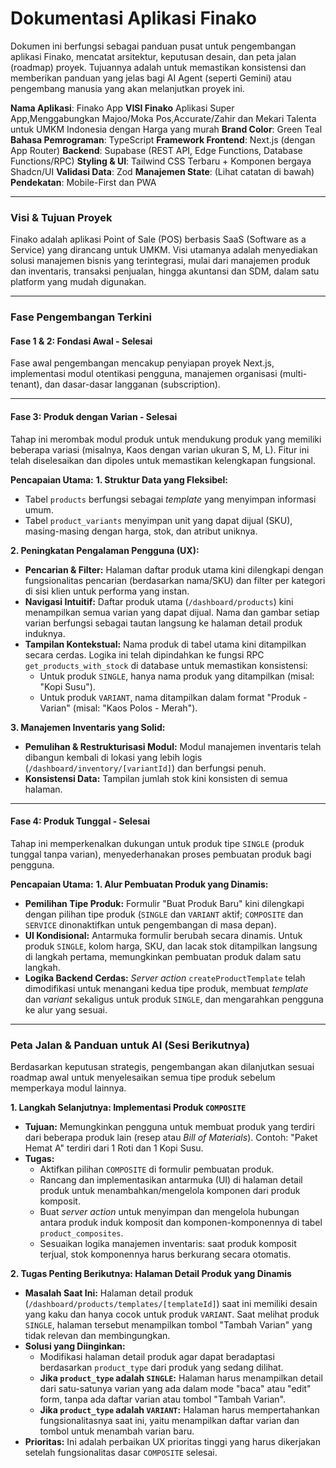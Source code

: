 # Dokumentasi Aplikasi Finako

Dokumen ini berfungsi sebagai panduan pusat untuk pengembangan aplikasi Finako, mencatat arsitektur, keputusan desain, dan peta jalan (roadmap) proyek. Tujuannya adalah untuk memastikan konsistensi dan memberikan panduan yang jelas bagi AI Agent (seperti Gemini) atau pengembang manusia yang akan melanjutkan proyek ini.

**Nama Aplikasi**: Finako App
**VISI Finako** Aplikasi Super App,Menggabungkan Majoo/Moka Pos,Accurate/Zahir dan Mekari Talenta untuk UMKM Indonesia dengan Harga yang murah
**Brand Color**: Green Teal
**Bahasa Pemrograman**: TypeScript
**Framework Frontend**: Next.js (dengan App Router)
**Backend**: Supabase (REST API, Edge Functions, Database Functions/RPC)
**Styling & UI**: Tailwind CSS Terbaru + Komponen bergaya Shadcn/UI
**Validasi Data**: Zod
**Manajemen State**: (Lihat catatan di bawah)
**Pendekatan**: Mobile-First dan PWA

---

### **Visi & Tujuan Proyek**

Finako adalah aplikasi Point of Sale (POS) berbasis SaaS (Software as a Service) yang dirancang untuk UMKM. Visi utamanya adalah menyediakan solusi manajemen bisnis yang terintegrasi, mulai dari manajemen produk dan inventaris, transaksi penjualan, hingga akuntansi dan SDM, dalam satu platform yang mudah digunakan.

---

### **Fase Pengembangan Terkini**

#### **Fase 1 & 2: Fondasi Awal - Selesai**
Fase awal pengembangan mencakup penyiapan proyek Next.js, implementasi modul otentikasi pengguna, manajemen organisasi (multi-tenant), dan dasar-dasar langganan (subscription).

---

#### **Fase 3: Produk dengan Varian - Selesai**
Tahap ini merombak modul produk untuk mendukung produk yang memiliki beberapa variasi (misalnya, Kaos dengan varian ukuran S, M, L). Fitur ini telah diselesaikan dan dipoles untuk memastikan kelengkapan fungsional.

**Pencapaian Utama:**
**1. Struktur Data yang Fleksibel:**
   - Tabel `products` berfungsi sebagai *template* yang menyimpan informasi umum.
   - Tabel `product_variants` menyimpan unit yang dapat dijual (SKU), masing-masing dengan harga, stok, dan atribut uniknya.

**2. Peningkatan Pengalaman Pengguna (UX):**
   - **Pencarian & Filter:** Halaman daftar produk utama kini dilengkapi dengan fungsionalitas pencarian (berdasarkan nama/SKU) dan filter per kategori di sisi klien untuk performa yang instan.
   - **Navigasi Intuitif:** Daftar produk utama (`/dashboard/products`) kini menampilkan semua varian yang dapat dijual. Nama dan gambar setiap varian berfungsi sebagai tautan langsung ke halaman detail produk induknya.
   - **Tampilan Kontekstual:** Nama produk di tabel utama kini ditampilkan secara cerdas. Logika ini telah dipindahkan ke fungsi RPC `get_products_with_stock` di database untuk memastikan konsistensi:
     - Untuk produk `SINGLE`, hanya nama produk yang ditampilkan (misal: "Kopi Susu").
     - Untuk produk `VARIANT`, nama ditampilkan dalam format "Produk - Varian" (misal: "Kaos Polos - Merah").

**3. Manajemen Inventaris yang Solid:**
   - **Pemulihan & Restrukturisasi Modul:** Modul manajemen inventaris telah dibangun kembali di lokasi yang lebih logis (`/dashboard/inventory/[variantId]`) dan berfungsi penuh.
   - **Konsistensi Data:** Tampilan jumlah stok kini konsisten di semua halaman.

---

#### **Fase 4: Produk Tunggal - Selesai**
Tahap ini memperkenalkan dukungan untuk produk tipe `SINGLE` (produk tunggal tanpa varian), menyederhanakan proses pembuatan produk bagi pengguna.

**Pencapaian Utama:**
**1. Alur Pembuatan Produk yang Dinamis:**
   - **Pemilihan Tipe Produk:** Formulir "Buat Produk Baru" kini dilengkapi dengan pilihan tipe produk (`SINGLE` dan `VARIANT` aktif; `COMPOSITE` dan `SERVICE` dinonaktifkan untuk pengembangan di masa depan).
   - **UI Kondisional:** Antarmuka formulir berubah secara dinamis. Untuk produk `SINGLE`, kolom harga, SKU, dan lacak stok ditampilkan langsung di langkah pertama, memungkinkan pembuatan produk dalam satu langkah.
   - **Logika Backend Cerdas:** *Server action* `createProductTemplate` telah dimodifikasi untuk menangani kedua tipe produk, membuat *template* dan *variant* sekaligus untuk produk `SINGLE`, dan mengarahkan pengguna ke alur yang sesuai.

---

### **Peta Jalan & Panduan untuk AI (Sesi Berikutnya)**

Berdasarkan keputusan strategis, pengembangan akan dilanjutkan sesuai roadmap awal untuk menyelesaikan semua tipe produk sebelum memperkaya modul lainnya.

**1. Langkah Selanjutnya: Implementasi Produk `COMPOSITE`**
   - **Tujuan:** Memungkinkan pengguna untuk membuat produk yang terdiri dari beberapa produk lain (resep atau *Bill of Materials*). Contoh: "Paket Hemat A" terdiri dari 1 Roti dan 1 Kopi Susu.
   - **Tugas:**
     - Aktifkan pilihan `COMPOSITE` di formulir pembuatan produk.
     - Rancang dan implementasikan antarmuka (UI) di halaman detail produk untuk menambahkan/mengelola komponen dari produk komposit.
     - Buat *server action* untuk menyimpan dan mengelola hubungan antara produk induk komposit dan komponen-komponennya di tabel `product_composites`.
     - Sesuaikan logika manajemen inventaris: saat produk komposit terjual, stok komponennya harus berkurang secara otomatis.

**2. Tugas Penting Berikutnya: Halaman Detail Produk yang Dinamis**
   - **Masalah Saat Ini:** Halaman detail produk (`/dashboard/products/templates/[templateId]`) saat ini memiliki desain yang kaku dan hanya cocok untuk produk `VARIANT`. Saat melihat produk `SINGLE`, halaman tersebut menampilkan tombol "Tambah Varian" yang tidak relevan dan membingungkan.
   - **Solusi yang Diinginkan:**
     - Modifikasi halaman detail produk agar dapat beradaptasi berdasarkan `product_type` dari produk yang sedang dilihat.
     - **Jika `product_type` adalah `SINGLE`:** Halaman harus menampilkan detail dari satu-satunya varian yang ada dalam mode "baca" atau "edit" form, tanpa ada daftar varian atau tombol "Tambah Varian".
     - **Jika `product_type` adalah `VARIANT`:** Halaman harus mempertahankan fungsionalitasnya saat ini, yaitu menampilkan daftar varian dan tombol untuk menambah varian baru.
   - **Prioritas:** Ini adalah perbaikan UX prioritas tinggi yang harus dikerjakan setelah fungsionalitas dasar `COMPOSITE` selesai.
